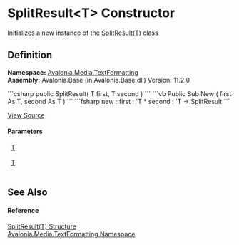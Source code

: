 # SplitResult&lt;T&gt; Constructor


Initializes a new instance of the <a href="T_Avalonia_Media_TextFormatting_SplitResult_1">SplitResult(T)</a> class



## Definition
**Namespace:** <a href="N_Avalonia_Media_TextFormatting">Avalonia.Media.TextFormatting</a>  
**Assembly:** Avalonia.Base (in Avalonia.Base.dll) Version: 11.2.0

<Tabs groupId="api-code-preview">
<TabItem value="csharp" label="C#">
```csharp
public SplitResult(
	T first,
	T second
)
```
</TabItem>
<TabItem value="vb" label="VB">
```vb
Public Sub New ( 
	first As T,
	second As T
)
```
</TabItem>
<TabItem value="fsharp" label="F#">
```fsharp
new : 
        first : 'T * 
        second : 'T -> SplitResult
```
</TabItem>
</Tabs>



<a href="https://github.com/AvaloniaUI/Avalonia/tree/master/src/Avalonia.Base/Media/TextFormatting/SplitResult.cs#L9" title="View the source code">View Source</a>



#### Parameters
<dl><dt>  <a href="T_Avalonia_Media_TextFormatting_SplitResult_1">T</a></dt><dd> </dd><dt>  <a href="T_Avalonia_Media_TextFormatting_SplitResult_1">T</a></dt><dd> </dd></dl>

## See Also


#### Reference
<a href="T_Avalonia_Media_TextFormatting_SplitResult_1">SplitResult(T) Structure</a>  
<a href="N_Avalonia_Media_TextFormatting">Avalonia.Media.TextFormatting Namespace</a>  

